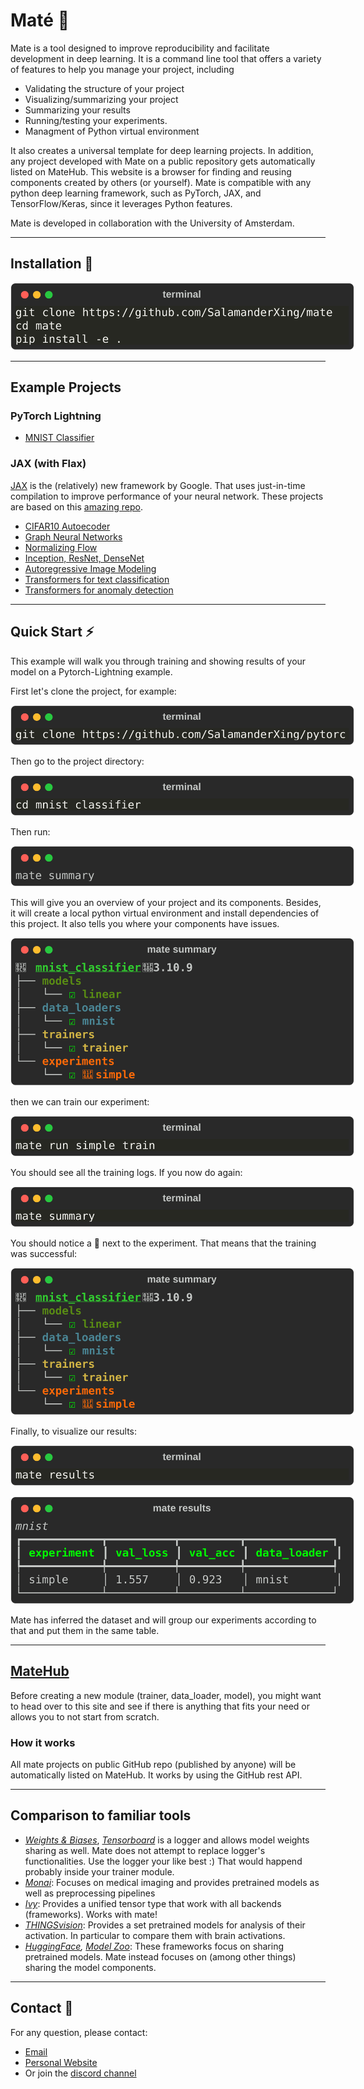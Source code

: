 # Maté 🧉

Mate is a tool designed to improve reproducibility and facilitate development in deep learning. It is a command line tool that offers a variety of features to help you manage your project, including

- Validating the structure of your project
- Visualizing/summarizing your project
- Summarizing your results
- Running/testing your experiments.
- Managment of Python virtual environment


It also creates a universal template for deep learning projects.
In addition, any project developed with Mate on a public repository gets automatically listed on MateHub. This website is a browser for finding and reusing components created by others (or yourself).
Mate is compatible with any python deep learning framework, such as PyTorch, JAX, and TensorFlow/Keras, since it leverages Python features.


Mate is developed in collaboration with the University of Amsterdam.

---

## Installation 🔌

<p align="center" style="">
    <img src="./imgs/bash_8b3d5a8def640d1dc9b67d83aff7397e.svg" style="max-width:550px" alt="Your Image">
</p>

---

## Example Projects


### PyTorch Lightning

- [MNIST Classifier](https://github.com/SalamanderXing/pytorch-lightning-mnist)

### JAX (with Flax)
[JAX](https://github.com/google/jax) is the (relatively) new framework by Google. That uses just-in-time compilation to improve performance of your neural network.
These projects are based on this [amazing repo](https://github.com/phlippe/uvadlc_notebooks/tree/master/docs/tutorial_notebooks/JAX).

- [CIFAR10 Autoecoder](https://github.com/SalamanderXing/jax-ae)
- [Graph Neural Networks](https://github.com/SalamanderXing/jax-gnn)
- [Normalizing Flow](https://github.com/SalamanderXing/jax-normalizing-flow)
- [Inception, ResNet, DenseNet](https://github.com/SalamanderXing/jax-inception-resnet-densenet)
- [Autoregressive Image Modeling](https://github.com/SalamanderXing/jax-autoregressive-image-modeling)
- [Transformers for text classification](https://github.com/SalamanderXing/jax-transformers)
- [Transformers for anomaly detection](https://github.com/SalamanderXing/jax-anomaly-detection)

---

## Quick Start ⚡
This example will walk you through training and showing results of your model on a Pytorch-Lightning example.

First let's clone the project, for example: 
<p align="center" style="">
    <img src="./imgs/bash_49449704768719c08e05230ff2ab1f5b.svg" style="max-width:550px" alt="Your Image">
</p>
Then go to the project directory:
<p align="center" style="">
    <img src="./imgs/bash_921a8028dd628088e0c41e17f4ab2d06.svg" style="max-width:550px" alt="Your Image">
</p>
Then run:
<p align="center" style="">
    <img src="./imgs/None_cacf09445830e5e547952f44e09ae2a6.svg" style="max-width:550px" alt="Your Image">
</p>
This will give you an overview of your project and its components. Besides, it will create a local python virtual environment and install dependencies of this project. It also tells you where your components have issues.

<p align="center" style="">
    <img src="./imgs/exec_5ac24db831400cf68943454e2be32f48.svg" style="max-width:550px" alt="Your Image">
</p>

then we can train our experiment:

<p align="center" style="">
    <img src="./imgs/bash_27e5978a0d23c95eaa27ace2684499f6.svg" style="max-width:550px" alt="Your Image">
</p>

You should see all the training logs.
If you now do again:
<p align="center" style="">
    <img src="./imgs/bash_cacf09445830e5e547952f44e09ae2a6.svg" style="max-width:550px" alt="Your Image">
</p>
You should notice a 💪 next to the experiment. That means that the training was successful:
<p align="center" style="">
    <img src="./imgs/exec_5ac24db831400cf68943454e2be32f48.svg" style="max-width:550px" alt="Your Image">
</p>


Finally, to visualize our results:

<p align="center" style="">
    <img src="./imgs/bash_eda9dcc34a8ecfc1ae5dc9aafab9c28d.svg" style="max-width:550px" alt="Your Image">
</p>

<p align="center" style="">
    <img src="./imgs/exec_e2b436d13e17ff69e83786cac9a87b76.svg" style="max-width:550px" alt="Your Image">
</p>

Mate has inferred the dataset and will group our experiments according to that and put them in the same table.

---

## [MateHub](https://salamanderxing.github.io/matehub/)

Before creating a new module (trainer, data_loader, model), you might want to head over to this site and see if there is anything that fits your need or allows you to not start from scratch.

### How it works

All mate projects on public GitHub repo (published by anyone) will be automatically listed on MateHub. It works by using the GitHub rest API.

---

## Comparison to familiar tools

- *[Weights & Biases](https://wandb.ai/site)*, *[Tensorboard](https://www.tensorflow.org/tensorboard)*  is a logger and allows model weights sharing as well. Mate does not attempt to replace logger's functionalities. Use the logger your like best :) That would happend probably inside your trainer module. 
- *[Monai](https://github.com/Project-MONAI/MONAI)*: Focuses on medical imaging and provides pretrained models as well as preprocessing pipelines
- *[Ivy](https://github.com/unifyai/ivy)*: Provides a unified tensor type that work with all backends (frameworks). Works with mate!
- *[THINGSvision](https://github.com/ViCCo-Group/thingsvision)*: Provides a set pretrained models for analysis of their activation. In particular to compare them with brain activations.
- *[HuggingFace](https://huggingface.co/), [Model Zoo](https://modelzoo.co/)*: These frameworks focus on sharing pretrained models. Mate instead focuses on (among other things) sharing the model components.

---

## Contact 🤝 

For any question, please contact:

- [Email](mailto:g.zani@uva.nl)
- [Personal Website](https://salamanderxing.github.io/)
- Or join the [discord channel](https://discord.gg/HyNgjBAQZR)